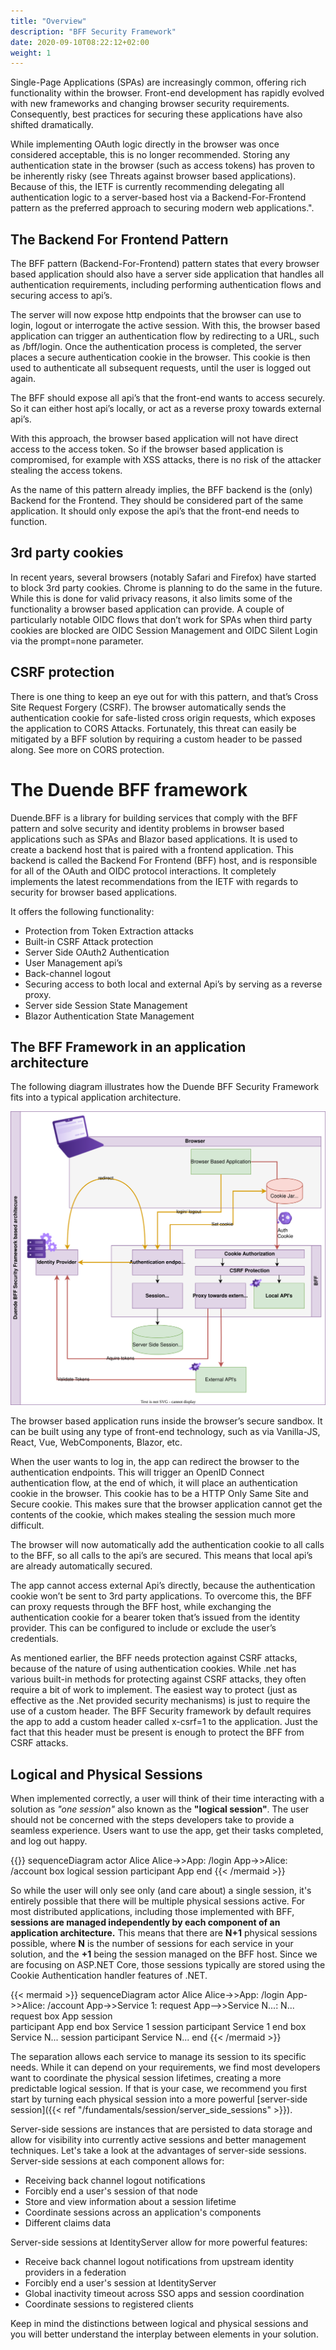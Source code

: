 ```yaml
---
title: "Overview"
description: "BFF Security Framework"
date: 2020-09-10T08:22:12+02:00
weight: 1
---
```


Single-Page Applications (SPAs) are increasingly common, offering rich functionality within the browser. Front-end development has rapidly evolved with new frameworks and changing browser security requirements. Consequently, best practices for securing these applications have also shifted dramatically. 

While implementing OAuth logic directly in the browser was once considered acceptable, this is no longer recommended. Storing any authentication state in the browser (such as access tokens) has proven to be inherently risky (see Threats against browser based applications). Because of this, the IETF is currently recommending delegating all authentication logic to a server-based host via a Backend-For-Frontend pattern as the preferred approach to securing modern web applications.". 

## The Backend For Frontend Pattern
The BFF pattern (Backend-For-Frontend) pattern states that every browser based application should also have a server side application that handles all authentication requirements, including performing authentication flows and securing access to api’s. 

The server will now expose http endpoints that the browser can use to login, logout or interrogate the active session. With this, the browser based application can trigger an authentication flow by redirecting to a URL, such as /bff/login. Once the authentication process is completed, the server places a secure authentication cookie in the browser. This cookie is then used to authenticate all subsequent requests, until the user is logged out again. 

The BFF should expose all api’s that the front-end wants to access securely. So it can either host api’s locally, or act as a reverse proxy towards external api’s. 

With this approach, the browser based application will not have direct access to the access token. So if the browser based application is compromised, for example with XSS attacks, there is no risk of the attacker stealing the access tokens. 

As the name of this pattern already implies, the BFF backend is the (only) Backend for the Frontend. They should be considered part of the same application. It should only expose the api’s that the front-end needs to function. 

## 3rd party cookies
In recent years, several browsers (notably Safari and Firefox) have started to block 3rd party cookies. Chrome is planning to do the same in the future. While this is done for valid privacy reasons, it also limits some of the functionality a browser based application can provide. A couple of particularly notable OIDC flows that don’t work for SPAs when third party cookies are blocked are OIDC Session Management and OIDC Silent Login via the prompt=none parameter.

## CSRF protection
There is one thing to keep an eye out for with this pattern, and that’s Cross Site Request Forgery (CSRF). The browser automatically sends the authentication cookie for safe-listed cross origin requests, which exposes the application to CORS Attacks. Fortunately, this threat can easily be mitigated by a BFF solution by requiring a custom header to be passed along. See more on CORS protection.


# The Duende BFF framework

Duende.BFF is a library for building services that comply with the BFF pattern and solve security and identity problems in browser based applications such as SPAs and Blazor based applications. It is used to create a backend host that is paired with a frontend application. This backend is called the Backend For Frontend (BFF) host, and is responsible for all of the OAuth and OIDC protocol interactions. It completely implements the latest recommendations from the IETF with regards to security for browser based applications. 

It offers the following functionality:
* Protection from Token Extraction attacks
* Built-in CSRF Attack protection
* Server Side OAuth2 Authentication
* User Management api’s
* Back-channel logout
* Securing access to both local and external Api’s by serving as a reverse proxy. 
* Server side Session State Management
* Blazor Authentication State Management

## The BFF Framework in an application architecture

The following diagram illustrates how the Duende BFF Security Framework fits into a typical application architecture. 

![doc](../images/bff_application_architecture.svg)

The browser based application runs inside the browser’s secure sandbox. It can be built using any type of front-end technology, such as via Vanilla-JS, React, Vue, WebComponents, Blazor, etc. 

When the user wants to log in, the app can redirect the browser to the authentication endpoints. This will trigger an OpenID Connect authentication flow, at the end of which, it will place an authentication cookie in the browser. This cookie has to be a HTTP Only Same Site and Secure cookie. This makes sure that the browser application cannot get the contents of the cookie, which makes stealing the session much more difficult. 

The browser will now automatically add the authentication cookie to all calls to the BFF, so all calls to the api’s are secured. This means that local api’s are already automatically secured. 

The app cannot access external Api’s directly, because the authentication cookie won’t be sent to 3rd party applications. To overcome this, the BFF can proxy requests through the BFF host, while exchanging the authentication cookie for a bearer token that’s issued from the identity provider. This can be configured to include or exclude the user’s credentials. 

As mentioned earlier, the BFF needs protection against CSRF attacks, because of the nature of using authentication cookies. While .net has various built-in methods for protecting against CSRF attacks, they often require a bit of work to implement. The easiest way to protect (just as effective as the .Net provided security mechanisms) is just to require the use of a custom header. The BFF Security framework by default requires the app to add a custom header called x-csrf=1 to the application. Just the fact that this header must be present is enough to protect the BFF from CSRF attacks. 

## Logical and Physical Sessions

When implemented correctly, a user will think of their time interacting with a solution as _"one session"_ also known as the **"logical session"**. The user should not be concerned with the steps developers take to provide a seamless experience. Users want to use the app, get their tasks completed, and log out happy. 

{{<mermaid align="center">}}
sequenceDiagram
    actor Alice
    Alice->>App: /login
    App->>Alice: /account
    box logical session
        participant App
    end
{{< /mermaid >}}

So while the user will only see only (and care about) a single session, it's entirely possible that there will be multiple physical sessions active. For most distributed applications, including those implemented with BFF, **sessions are managed independently by each component of an application architecture.** This means that there are **N+1** physical sessions possible, where **N** is the number of sessions for each service in your solution, and the **+1** being the session managed on the BFF host. Since we are focusing on ASP.NET Core, those sessions typically are stored using the Cookie Authentication handler features of .NET.

{{< mermaid >}}
sequenceDiagram
    actor Alice
    Alice->>App: /login
    App->>Alice: /account
    App->>Service 1: request
    App-->>Service N...: N... request
    box App session    
        participant App
    end
    box Service 1 session
        participant Service 1
    end
    box Service N... session
        participant Service N...
    end
{{< /mermaid >}}

The separation allows each service to manage its session to its specific needs. While it can depend on your requirements, we find most developers want to coordinate the physical session lifetimes, creating a more predictable logical session. If that is your case, we recommend you first start by turning each physical session into a more powerful [server-side session]({{< ref "/fundamentals/session/server_side_sessions" >}}). 

Server-side sessions are instances that are persisted to data storage and allow for visibility into currently active sessions and better management techniques. Let's take a look at the advantages of server-side sessions. Server-side sessions at each component allows for:

- Receiving back channel logout notifications
- Forcibly end a user's session of that node
- Store and view information about a session lifetime
- Coordinate sessions across an application's components 
- Different claims data 

Server-side sessions at IdentityServer allow for more powerful features:

- Receive back channel logout notifications from upstream identity providers in a federation
- Forcibly end a user's session at IdentityServer
- Global inactivity timeout across SSO apps and session coordination
- Coordinate sessions to registered clients

Keep in mind the distinctions between logical and physical sessions and you will better understand the interplay between elements in your solution.